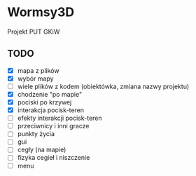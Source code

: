 # Wormsy3D
Projekt PUT GKiW

## TODO

- [x] mapa z plików
- [x] wybór mapy
- [ ] wiele plików z kodem (obiektówka, zmiana nazwy projektu)
- [x] chodzenie "po mapie"
- [x] pociski po krzywej
- [x] interakcja pocisk-teren
- [ ] efekty interakcji pocisk-teren
- [ ] przeciwnicy i inni gracze
- [ ] punkty życia
- [ ] gui
- [ ] cegły (na mapie)
- [ ] fizyka cegieł i niszczenie 
- [ ] menu

